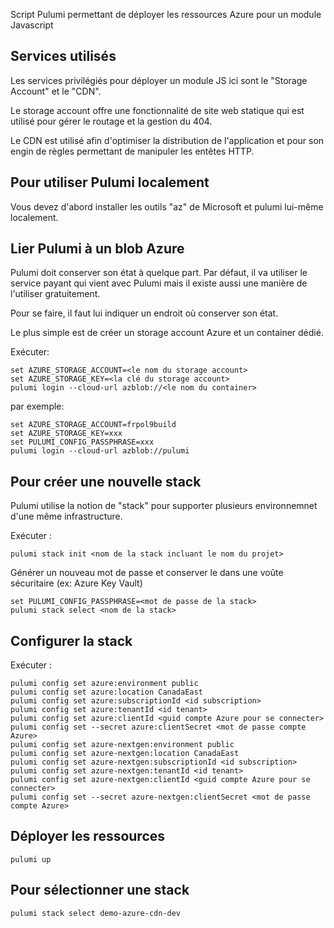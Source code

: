 Script Pulumi permettant de déployer les ressources Azure pour un module Javascript

## Services utilisés
Les services privilégiés pour déployer un module JS ici sont le "Storage Account" et le "CDN".

Le storage account offre une fonctionnalité de site web statique qui est utilisé pour gérer le routage et la gestion du 404.

Le CDN est utilisé afin d'optimiser la distribution de l'application et pour son engin de règles permettant de manipuler les entêtes HTTP.

## Pour utiliser Pulumi localement
Vous devez d'abord installer les outils "az" de Microsoft et pulumi lui-même localement.

## Lier Pulumi à un blob Azure
Pulumi doit conserver son état à quelque part. Par défaut, il va utiliser le service payant qui vient avec Pulumi mais il existe aussi une manière de l'utiliser gratuitement.

Pour se faire, il faut lui indiquer un endroit où conserver son état.

Le plus simple est de créer un storage account Azure et un container dédié.

Exécuter:
```
set AZURE_STORAGE_ACCOUNT=<le nom du storage account>
set AZURE_STORAGE_KEY=<la clé du storage account>
pulumi login --cloud-url azblob://<le nom du container>
```

par exemple:
```
set AZURE_STORAGE_ACCOUNT=frpol9build
set AZURE_STORAGE_KEY=xxx
set PULUMI_CONFIG_PASSPHRASE=xxx
pulumi login --cloud-url azblob://pulumi
```

## Pour créer une nouvelle stack
Pulumi utilise la notion de "stack" pour supporter plusieurs environnemnet d'une même infrastructure.

Exécuter :
```
pulumi stack init <nom de la stack incluant le nom du projet>
```
Générer un nouveau mot de passe et conserver le dans une voûte sécuritaire (ex: Azure Key Vault)
```
set PULUMI_CONFIG_PASSPHRASE=<mot de passe de la stack>
pulumi stack select <nom de la stack>
```
## Configurer la stack
Exécuter :
```
pulumi config set azure:environment public
pulumi config set azure:location CanadaEast
pulumi config set azure:subscriptionId <id subscription>
pulumi config set azure:tenantId <id tenant>
pulumi config set azure:clientId <guid compte Azure pour se connecter>
pulumi config set --secret azure:clientSecret <mot de passe compte Azure>
pulumi config set azure-nextgen:environment public
pulumi config set azure-nextgen:location CanadaEast
pulumi config set azure-nextgen:subscriptionId <id subscription>
pulumi config set azure-nextgen:tenantId <id tenant>
pulumi config set azure-nextgen:clientId <guid compte Azure pour se connecter>
pulumi config set --secret azure-nextgen:clientSecret <mot de passe compte Azure>
```
## Déployer les ressources
```
pulumi up
```

## Pour sélectionner une stack
```
pulumi stack select demo-azure-cdn-dev
```